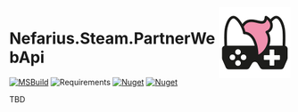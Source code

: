 <img src="assets/NSS-128x128.png" align="right" />

# Nefarius.Steam.PartnerWebApi

[![MSBuild](https://github.com/nefarius/Nefarius.NuGet.Template/actions/workflows/msbuild.yml/badge.svg)](https://github.com/nefarius/Nefarius.NuGet.Template/actions/workflows/msbuild.yml) ![Requirements](https://img.shields.io/badge/Requires-.NET%20Standard%202.0-blue.svg) [![Nuget](https://img.shields.io/nuget/v/Nefarius.NuGet.Template)](https://www.nuget.org/packages/Nefarius.NuGet.Template/) [![Nuget](https://img.shields.io/nuget/dt/Nefarius.NuGet.Template)](https://www.nuget.org/packages/Nefarius.NuGet.Template/)

TBD
